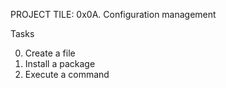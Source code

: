 PROJECT TILE: 0x0A. Configuration management

Tasks

0. Create a file
1. Install a package
2. Execute a command